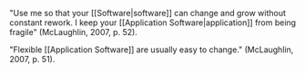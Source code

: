 "Use me so that your [[Software|software]] can change and grow without constant rework. I keep your [[Application Software|application]] from being fragile" (McLaughlin, 2007, p. 52).

"Flexible [[Application Software]] are usually easy to change." (McLaughlin, 2007, p. 51).